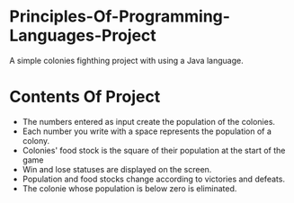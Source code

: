 # Principles-Of-Programming-Languages-Project
A simple colonies fighthing project with using a Java language.
# Contents Of Project
- The numbers entered as input create the population of the colonies.
- Each number you write with a space represents the population of a colony.
- Colonies' food stock is the square of their population at the start of the game
- Win and lose statuses are displayed on the screen.
- Population and food stocks change according to victories and defeats.
- The colonie whose population is below zero is eliminated.
